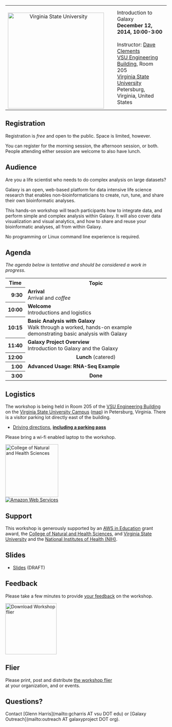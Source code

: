 <table>
  <tr>
    <td style=" border: none; text-align: center; vertical-align: middle;"> <br /><a href='http://vsu.edu/'><img src="/src/Images/Logos/VSULogo.jpg" alt="Virginia State University" width="300" /></a> </td>
    <td style=" border: none; width: 5%;"> </td>
    <td style=" border: none;"> <div class='title'>Introduction to Galaxy</div><strong>December 12, 2014, 10:00-3:00</strong><br /><br />Instructor: <a href='/src/DaveClements/index.md'>Dave Clements</a><br /><a href='http://bit.ly/1wQ5A9l'>VSU Engineering Building</a>, Room 205<br /><a href='http://vsu.edu/'>Virginia State University</a><br />Petersburg, Virginia, United States </td>
  </tr>
</table>


## Registration

Registration is *free* and open to the public.  Space is limited, however.

You can register for the morning session, the afternoon session, or both.  People attending either session are welcome to also have lunch.

## Audience

Are you a life scientist who needs to do complex analysis on large datasets?

Galaxy is an open, web-based platform for data intensive life science research that enables non-bioinformaticians to create, run, tune, and share their own bioinformatic analyses.

This hands-on workshop will teach participants how to integrate data, and perform simple and complex analysis within Galaxy.  It will also cover data visualization and visual analytics, and how to share and reuse your bioinformatic analyses, all from within Galaxy.

No programming or Linux command line experience is required.

## Agenda

*The agenda below is tentative and should be considered a work in progress.*

<table>
  <tr class="th" >
    <th> Time </th>
    <th> Topic </th>
  </tr>
  <tr>
    <th style=" text-align: right;"> 9:30 </th>
    <td> <strong>Arrival</strong><div class='indent'>Arrival and <em>coffee</em></div> </td>
  </tr>
  <tr>
    <th style=" text-align: right;"> 10:00 </th>
    <td> <strong>Welcome</strong><div class='indent'>Introductions and logistics</div> </td>
  </tr>
  <tr>
    <th style=" text-align: right;"> 10:15 </th>
    <td> <strong>Basic Analysis with Galaxy</strong><div class='indent'>Walk through a worked, hands-on example demonstrating basic analysis with Galaxy</div> </td>
  </tr>
  <tr>
    <th style=" text-align: right;"> 11:40 </th>
    <td> <strong>Galaxy Project Overview</strong><div class='indent'>Introduction to Galaxy and the Galaxy</div> </td>
  </tr>
  <tr>
    <th style=" text-align: right;"> 12:00 </th>
    <td style=" text-align: center;"> <strong>Lunch</strong> (catered) </td>
  </tr>
  <tr>
    <th style=" text-align: right;"> 1:00 </th>
    <td> <strong>Advanced Usage: RNA-Seq Example</strong> </td>
  </tr>
  <tr>
    <th style=" text-align: right;"> 3:00 </th>
    <td style=" text-align: center;"> <strong>Done</strong> </td>
  </tr>
</table>



## Logistics

The workshop is being held in Room 205 of the [VSU Engineering Building](http://bit.ly/1wQ5A9l) on the [Virginia State University Campus](http://vsu.edu/) ([map](http://www.vsu.edu/files/docs/campus-police/parking-map.pdf)) in Petersburg, Virginia.  There is a visitor parking lot directly east of the building.

* [Driving directions](PLACEHOLDER_ATTACHMENT_URL/src/VSU2014Parking.pdf), **[including a parking pass](PLACEHOLDER_ATTACHMENT_URL/src/VSU2014Parking.pdf)**

Please bring a wi-fi enabled laptop to the workshop.

<div class='right'>
<a href='http://www.cnhs.vsu.edu/index.php'><img src="/src/Images/Logos/VSULogo.jpg" alt="College of Natural and Health Sciences" width="165" /></a>
<br /><a href='http://aws.amazon.com/'><img src="/src/Images/Logos/AWSLogo.png" alt="Amazon Web Services" /></a>
</div>

## Support

This workshop is generously supported by an [AWS in Education](http://aws.amazon.com/education/) grant award, the [College of Natural and Health Sciences](http://www.cnhs.vsu.edu/index.php), and [Virginia State University](http://vsu.edu/) and the [National Institutes of Health (NIH)](http://www.nih.gov).

## Slides

* [Slides](PLACEHOLDER_ATTACHMENT_URL/src/Documents/Presentations/201412VSUWorkshop.pdf) (DRAFT)

## Feedback

Please take a few minutes to provide [your feedback](http://bit.ly/gxyvs2014) on the workshop.

<div class='left'><a href='PLACEHOLDER_ATTACHMENT_URL/src/VSUFlier.pdf'><img src="/src/Events/VSU2014/VSUFlierThumb.png" alt="Download Workshop flier" height="160" /></a></div>

## Flier

Please print, post and distribute [the workshop flier](PLACEHOLDER_ATTACHMENT_URL/src/VSUFlier.pdf)<br />at your organization, and or events.
## Questions?

Contact [Glenn Harris](mailto:gcharris AT vsu DOT edu) or [Galaxy Outreach](mailto:outreach AT galaxyproject DOT org).

